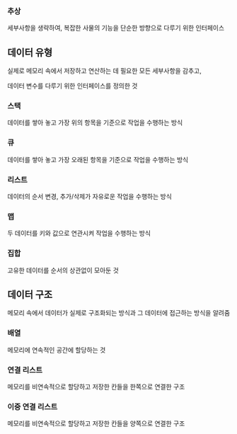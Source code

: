 ### 추상
세부사항을 생략하여, 복잡한 사물의 기능을 단순한 방향으로 다루기 위한 인터페이스

## 데이터 유형
실제로 메모리 속에서 저장하고 연산하는 데 필요한 모든 세부사항을 감추고,

데이터 변수를 다루기 위한 인터페이스를 정의한 것

### 스택
데이터를 쌓아 놓고 가장 위의 항목을 기준으로 작업을 수행하는 방식

### 큐
데이터를 쌓아 놓고 가장 오래된 항목을 기준으로 작업을 수행하는 방식

### 리스트
데이터의 순서 변경, 추가/삭제가 자유로운 작업을 수행하는 방식

### 맵
두 데이터를 키와 값으로 연관시켜 작업을 수행하는 방식

### 집합
고유한 데이터를 순서의 상관없이 모아둔 것

## 데이터 구조
메모리 속에서 데이터가 실제로 구조화되는 방식과 그 데이터에 접근하는 방식을 알려줌

### 배열
메모리에 연속적인 공간에 할당하는 것

### 연결 리스트
메모리를 비연속적으로 할당하고 저장한 칸들을 한쪽으로 연결한 구조

### 이중 연결 리스트
메모리를 비연속적으로 할당하고 저장한 칸들을 양쪽으로 연결한 구조